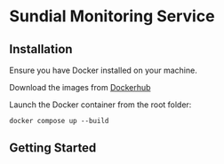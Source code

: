 # Sundial Monitoring Service

## Installation
Ensure you have Docker installed on your machine.

Download the images from [Dockerhub]()

Launch the Docker container from the root folder:

`docker compose up --build`

## Getting Started
